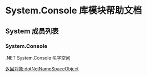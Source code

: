 # System.Console 库模块帮助文档

<a id="System"></a>
## System 成员列表


<a id="System.Console"></a>
### System.Console 
 .NET System.Console 名字空间  
  
[返回对象:dotNetNameSpaceObject](https://www.aardio.com/zh-cn/doc/library-reference/dotNet/appDomain.html#dotNetNameSpaceObject)
